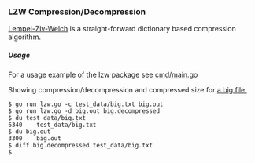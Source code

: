 ### LZW Compression/Decompression

[Lempel-Ziv-Welch](https://en.wikipedia.org/wiki/Lempel%E2%80%93Ziv%E2%80%93Welch) is a straight-forward dictionary based compression algorithm.

##### Usage
For a usage example of the lzw package see
[cmd/main.go](https://github.com/davidcrosby/lzw-go/blob/master/cmd/main.go)

Showing compression/decompression and compressed size for [a big file.](https://norvig.com/big.txt)

    $ go run lzw.go -c test_data/big.txt big.out
    $ go run lzw.go -d big.out big.decompressed
    $ du test_data/big.txt
    6340	test_data/big.txt
    $ du big.out
    3300	big.out
    $ diff big.decompressed test_data/big.txt
    $ 


